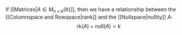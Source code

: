If [[Matrices|$A \in M_{n\times k}(\mathbb{R})$]], then we have a relationship between the [[Columnspace and Rowspace|rank]] and the [[Nullspace|nullity]] $A$:
$$
\text{rk}(A)+\text{null}(A)=k
$$
